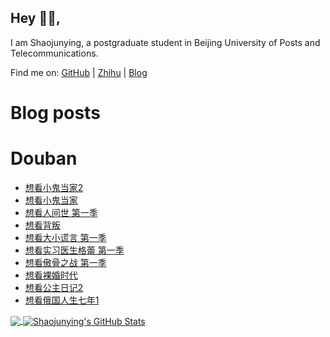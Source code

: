 ## Hey 👋🏻,

I am Shaojunying, a postgraduate student in Beijing University of Posts and Telecommunications.

Find me on: [GitHub](https://github.com/shaojunying) | [Zhihu](https://www.zhihu.com/people/shaojunying) | [Blog](https://blog.nowcoder.net/shaojunying)

# Blog posts
<!-- BLOG-POST-LIST:START -->
<!-- BLOG-POST-LIST:END -->

# Douban
<!-- douban:START -->
- [想看小鬼当家2](http://movie.douban.com/subject/1293353/)
- [想看小鬼当家](http://movie.douban.com/subject/1293088/)
- [想看人间世 第一季](http://movie.douban.com/subject/26815163/)
- [想看背叛](http://movie.douban.com/subject/26820511/)
- [想看大小谎言 第一季](http://movie.douban.com/subject/25953429/)
- [想看实习医生格蕾 第一季](http://movie.douban.com/subject/1395471/)
- [想看傲骨之战 第一季](http://movie.douban.com/subject/26798481/)
- [想看裸婚时代](http://movie.douban.com/subject/5958582/)
- [想看公主日记2](http://movie.douban.com/subject/1308753/)
- [想看俄国人生七年1](http://movie.douban.com/subject/5983724/)
<!-- douban:END -->


<a href="https://github.com/shaojunying">
  <img align="center" src="https://github-readme-stats.vercel.app/api/top-langs/?username=shaojunying&hide=css,html&title_color=ffffff&text_color=c9cacc&icon_color=2bbc8a&bg_color=1d1f21" />
</a>

<a href="https://github.com/shaojunying">
  <img align="center" src="https://github-readme-stats.vercel.app/api?username=shaojunying&show_icons=true&line_height=27&count_private=true&title_color=ffffff&text_color=c9cacc&icon_color=2bbc8a&bg_color=1d1f21" alt="Shaojunying's GitHub Stats" />
</a>
